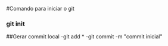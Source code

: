 #Comando para iniciar o git
### git init

##Gerar commit local
-git add *
-git commit -m "commit inicial"